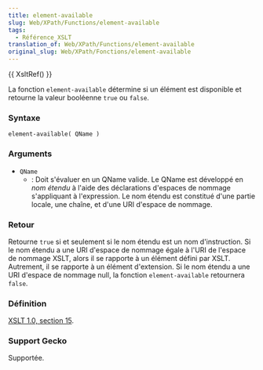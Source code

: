 ```yaml
---
title: element-available
slug: Web/XPath/Functions/element-available
tags:
  - Référence_XSLT
translation_of: Web/XPath/Functions/element-available
original_slug: Web/XPath/Fonctions/element-available
---
```

{{ XsltRef() }}

La fonction `element-available` détermine si un élément est disponible et retourne la valeur booléenne `true` ou `false`.

### Syntaxe

    element-available( QName )

### Arguments

- `QName`
  - : Doit s'évaluer en un QName valide. Le QName est développé en _nom étendu_ à l'aide des déclarations d'espaces de nommage s'appliquant à l'expression. Le nom étendu est constitué d'une partie locale, une chaîne, et d'une URI d'espace de nommage.

### Retour

Retourne `true` si et seulement si le nom étendu est un nom d'instruction. Si le nom étendu a une URI d'espace de nommage égale à l'URI de l'espace de nommage XSLT, alors il se rapporte à un élément défini par XSLT. Autrement, il se rapporte à un élément d'extension. Si le nom étendu a une URI d'espace de nommage null, la fonction `element-available` retournera `false`.

### Définition

[XSLT 1.0, section 15](http://www.w3.org/TR/xslt#function-element-available).

### Support Gecko

Supportée.
